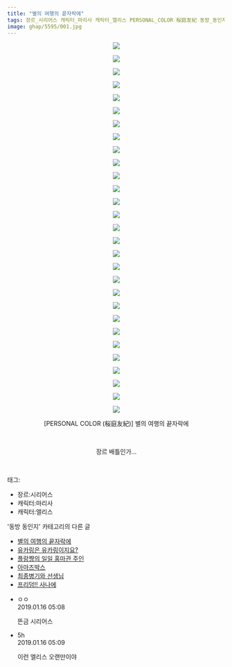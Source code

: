 ```yaml
---
title: "별의 여행의 끝자락에"
tags: 장르_시리어스 캐릭터_마리사 캐릭터_앨리스 PERSONAL_COLOR 桜庭友紀 동방_동인지
image: ghap/5595/001.jpg
---
```

<div class="article">
<p style="text-align: center; clear: none; float: none;"><img src="{{ site.nasurl }}/ghap/5595/001.jpg"/></p>
<p style="text-align: center; clear: none; float: none;"><img src="{{ site.nasurl }}/ghap/5595/002.jpg"/></p>
<p style="text-align: center; clear: none; float: none;"><img src="{{ site.nasurl }}/ghap/5595/003.jpg"/></p>
<p style="text-align: center; clear: none; float: none;"><img src="{{ site.nasurl }}/ghap/5595/004.jpg"/></p>
<p style="text-align: center; clear: none; float: none;"><img src="{{ site.nasurl }}/ghap/5595/005.jpg"/></p>
<p style="text-align: center; clear: none; float: none;"><img src="{{ site.nasurl }}/ghap/5595/006.jpg"/></p>
<p style="text-align: center; clear: none; float: none;"><img src="{{ site.nasurl }}/ghap/5595/007.jpg"/></p>
<p style="text-align: center; clear: none; float: none;"><img src="{{ site.nasurl }}/ghap/5595/008.jpg"/></p>
<p style="text-align: center; clear: none; float: none;"><img src="{{ site.nasurl }}/ghap/5595/009.jpg"/></p>
<p style="text-align: center; clear: none; float: none;"><img src="{{ site.nasurl }}/ghap/5595/010.jpg"/></p>
<p style="text-align: center; clear: none; float: none;"><img src="{{ site.nasurl }}/ghap/5595/011.jpg"/></p>
<p style="text-align: center; clear: none; float: none;"><img src="{{ site.nasurl }}/ghap/5595/012.jpg"/></p>
<p style="text-align: center; clear: none; float: none;"><img src="{{ site.nasurl }}/ghap/5595/013.jpg"/></p>
<p style="text-align: center; clear: none; float: none;"><img src="{{ site.nasurl }}/ghap/5595/014.jpg"/></p>
<p style="text-align: center; clear: none; float: none;"><img src="{{ site.nasurl }}/ghap/5595/015.jpg"/></p>
<p style="text-align: center; clear: none; float: none;"><img src="{{ site.nasurl }}/ghap/5595/016.jpg"/></p>
<p style="text-align: center; clear: none; float: none;"><img src="{{ site.nasurl }}/ghap/5595/017.jpg"/></p>
<p style="text-align: center; clear: none; float: none;"><img src="{{ site.nasurl }}/ghap/5595/018.jpg"/></p>
<p style="text-align: center; clear: none; float: none;"><img src="{{ site.nasurl }}/ghap/5595/019.jpg"/></p>
<p style="text-align: center; clear: none; float: none;"><img src="{{ site.nasurl }}/ghap/5595/020.jpg"/></p>
<p style="text-align: center; clear: none; float: none;"><img src="{{ site.nasurl }}/ghap/5595/021.jpg"/></p>
<p style="text-align: center; clear: none; float: none;"><img src="{{ site.nasurl }}/ghap/5595/022.jpg"/></p>
<p style="text-align: center; clear: none; float: none;"><img src="{{ site.nasurl }}/ghap/5595/023.jpg"/></p>
<p style="text-align: center; clear: none; float: none;"><img src="{{ site.nasurl }}/ghap/5595/024.jpg"/></p>
<p style="text-align: center; clear: none; float: none;"><img src="{{ site.nasurl }}/ghap/5595/025.jpg"/></p>
<p style="text-align: center; clear: none; float: none;"><img src="{{ site.nasurl }}/ghap/5595/026.jpg"/></p>
<p style="text-align: center; clear: none; float: none;"><img src="{{ site.nasurl }}/ghap/5595/027.jpg"/></p>
<p style="text-align: center; clear: none; float: none;"><img src="{{ site.nasurl }}/ghap/5595/028.jpg"/></p>
<p style="text-align: center; clear: none; float: none;"><img src="{{ site.nasurl }}/ghap/5595/029.jpg"/></p>
<p style="text-align: center; clear: none; float: none;">[PERSONAL COLOR (桜庭友紀)] 별의 여행의 끝자락에</p>
<p style="text-align: center; clear: none; float: none;"><br/></p>
<p style="text-align: center; clear: none; float: none;">장르 배틀인가...</p>
<p><br/></p>
</div><div class="tagTrail">
<p>태그: </p>
<ul>
<li>장르:시리어스</li>
<li>캐릭터:마리사</li>
<li>캐릭터:앨리스</li>
</ul>
</div><div class="another">
<p>'동방 동인지' 카테고리의 다른 글</p>
<ul>
<li><a href="/2019-01-16-ghap_5595">별의 여행의 끝자락에</a></li>
<li><a href="/2019-01-15-ghap_5588">유카링은 유카링이지요?</a></li>
<li><a href="/2019-01-07-ghap_5524">플랑쨩의 일일 홍마관 주인</a></li>
<li><a href="/2019-01-05-ghap_5514">아마즈박스</a></li>
<li><a href="/2019-01-05-ghap_5513">최종병기와 선생님</a></li>
<li><a href="/2019-01-02-ghap_5507">프리덤!! 사나에</a></li>
</ul>
</div><div class="comment">
<ul>
<li class="cb_thumb_off" id="comment15411698">
<div class="cb_comment_area">
<div class="cb_info_area">
<div class="cb_section">
<span class="cb_nick_name">ㅇㅇ</span>
</div>
<div class="cb_section">
<span class="cb_date">2019.01.16 05:08 </span>
</div>
</div>
<div class="cb_dsc_comment">
<p class="cb_dsc">
											뜬금 시리어스
										</p>
</div>
</div></li>
<li class="cb_thumb_off" id="comment15411699">
<div class="cb_comment_area">
<div class="cb_info_area">
<div class="cb_section">
<span class="cb_nick_name">5h</span>
</div>
<div class="cb_section">
<span class="cb_date">2019.01.16 05:09 </span>
</div>
</div>
<div class="cb_dsc_comment">
<p class="cb_dsc">
											이런 엘리스 오랜만이야<br/>
</p>
</div>
</div></li>
</ul>
</div>